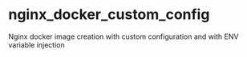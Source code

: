 # nginx_docker_custom_config
Nginx docker image creation with custom configuration and with ENV variable injection
